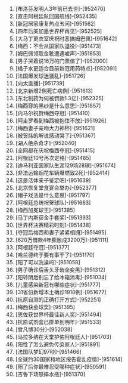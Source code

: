 
1. [布洛芬发明人3年前已去世]-[952470]
1. [直击阿根廷队回国航线]-[952435]
1. [新冠居家康复热点五问]-[951562]
1. [四年后美加墨世界杯再见]-[952525]
1. [大马丁更衣室庆祝时恶搞姆巴佩]-[951642]
1. [梅西：不会从国家队退役]-[951473]
1. [姆巴佩领取金靴遭遇嘘声]-[951853]
1. [男子哭着说16万的门票值了]-[952000]
1. [橘子水更适合目前新冠用药特点]-[952091]
1. [法国爆发球迷骚乱]-[951726]
1. [向太直播]-[951739]
1. [北京新增2例死亡病例]-[951613]
1. [东北制药为何被罚款1.3亿]-[952325]
1. [梅西穿的黑纱是什么意思]-[951857]
1. [内马尔祝贺梅西夺冠]-[951410]
1. [阿圭罗看到梅西被抱住不放]-[951926]
1. [梅西妻子亲吻大力神杯]-[951621]
1. [被贺炜的解说感动哭了]-[951367]
1. [湖人绝杀奇才]-[952040]
1. [全网都在庆祝梅西夺冠]-[951415]
1. [阿根廷10号再次定格]-[951485]
1. [迪马利亚国家队生涯129场28球]-[951674]
1. [非法运输烟花车辆爆燃致2死]-[952414]
1. [这是活体亲子鉴定吧]-[951639]
1. [北京恢复堂食宴会举办]-[952377]
1. [帽子戏法是什么意思]-[951797]
1. [阿根廷总统祝贺球队]-[951663]
1. [梅西加冕球王]-[951385]
1. [马丁内斯获金手套奖]-[951393]
1. [世界杯决赛精彩时刻]-[951438]
1. [夺冠后梅西和妻子紧紧相拥]-[951495]
1. [620万借款4年膨胀成3200万]-[951111]
1. [阿根廷夺冠]-[951377]
1. [哈兰德终于要有事干了]-[951170]
1. [阳了可以洗澡吗]-[951058]
1. [男子确诊后舌头牙齿全变黑]-[951312]
1. [阳转阴后别忘了给冰箱消毒]-[951034]
1. [儿童感染新冠有哪些症状]-[951777]
1. [31省份新增本土确诊1918例]-[951677]
1. [抗原自测的正确打开方式]-[952251]
1. [梅西获金球奖]-[951395]
1. [恩佐获世界杯最佳新人奖]-[951494]
1. [抗原试剂盒已排单到明年]-[951533]
1. [曾凡博30分]-[952038]
1. [马拉多纳在天堂护佑阿根廷人]-[951703]
1. [阳性了怎么避免传染家人]-[951891]
1. [法国队梦幻97秒]-[951466]
1. [全球约30国家和地区报告霍乱疫情]-[951614]
1. [阳了后你最难忍受哪种症状]-[950591]
1. [吉鲁下场怒摔水瓶]-[951370]